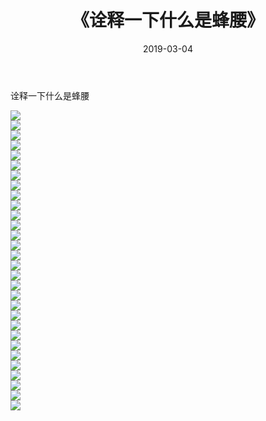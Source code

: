 ﻿---
layout: post
title:  《诠释一下什么是蜂腰》
date:   2019-03-04
img: http://pic.660000.xyz/1:/唯美/2019/诠释一下什么是蜂腰/000.jpg
categories: [美女, 清纯, 唯美]
---

诠释一下什么是蜂腰

  ![](http://pic.660000.xyz/1:/唯美/2019/诠释一下什么是蜂腰/001.jpg) <br> ![](http://pic.660000.xyz/1:/唯美/2019/诠释一下什么是蜂腰/002.jpg) <br> ![](http://pic.660000.xyz/1:/唯美/2019/诠释一下什么是蜂腰/003.jpg) <br> ![](http://pic.660000.xyz/1:/唯美/2019/诠释一下什么是蜂腰/004.jpg) <br> ![](http://pic.660000.xyz/1:/唯美/2019/诠释一下什么是蜂腰/005.jpg) <br> ![](http://pic.660000.xyz/1:/唯美/2019/诠释一下什么是蜂腰/006.jpg) <br> ![](http://pic.660000.xyz/1:/唯美/2019/诠释一下什么是蜂腰/007.jpg) <br> ![](http://pic.660000.xyz/1:/唯美/2019/诠释一下什么是蜂腰/008.jpg) <br> ![](http://pic.660000.xyz/1:/唯美/2019/诠释一下什么是蜂腰/009.jpg) <br> ![](http://pic.660000.xyz/1:/唯美/2019/诠释一下什么是蜂腰/010.jpg) <br> ![](http://pic.660000.xyz/1:/唯美/2019/诠释一下什么是蜂腰/011.jpg) <br> ![](http://pic.660000.xyz/1:/唯美/2019/诠释一下什么是蜂腰/012.jpg) <br> ![](http://pic.660000.xyz/1:/唯美/2019/诠释一下什么是蜂腰/013.jpg) <br> ![](http://pic.660000.xyz/1:/唯美/2019/诠释一下什么是蜂腰/014.jpg) <br> ![](http://pic.660000.xyz/1:/唯美/2019/诠释一下什么是蜂腰/015.jpg) <br> ![](http://pic.660000.xyz/1:/唯美/2019/诠释一下什么是蜂腰/016.jpg) <br> ![](http://pic.660000.xyz/1:/唯美/2019/诠释一下什么是蜂腰/017.jpg) <br> ![](http://pic.660000.xyz/1:/唯美/2019/诠释一下什么是蜂腰/018.jpg) <br> ![](http://pic.660000.xyz/1:/唯美/2019/诠释一下什么是蜂腰/019.jpg) <br> ![](http://pic.660000.xyz/1:/唯美/2019/诠释一下什么是蜂腰/020.jpg) <br> ![](http://pic.660000.xyz/1:/唯美/2019/诠释一下什么是蜂腰/021.jpg) <br> ![](http://pic.660000.xyz/1:/唯美/2019/诠释一下什么是蜂腰/022.jpg) <br> ![](http://pic.660000.xyz/1:/唯美/2019/诠释一下什么是蜂腰/023.jpg) <br> ![](http://pic.660000.xyz/1:/唯美/2019/诠释一下什么是蜂腰/024.jpg) <br> ![](http://pic.660000.xyz/1:/唯美/2019/诠释一下什么是蜂腰/025.jpg) <br> ![](http://pic.660000.xyz/1:/唯美/2019/诠释一下什么是蜂腰/026.jpg) <br> ![](http://pic.660000.xyz/1:/唯美/2019/诠释一下什么是蜂腰/027.jpg) <br> ![](http://pic.660000.xyz/1:/唯美/2019/诠释一下什么是蜂腰/028.jpg) <br> ![](http://pic.660000.xyz/1:/唯美/2019/诠释一下什么是蜂腰/029.jpg) <br> ![](http://pic.660000.xyz/1:/唯美/2019/诠释一下什么是蜂腰/030.jpg) <br>